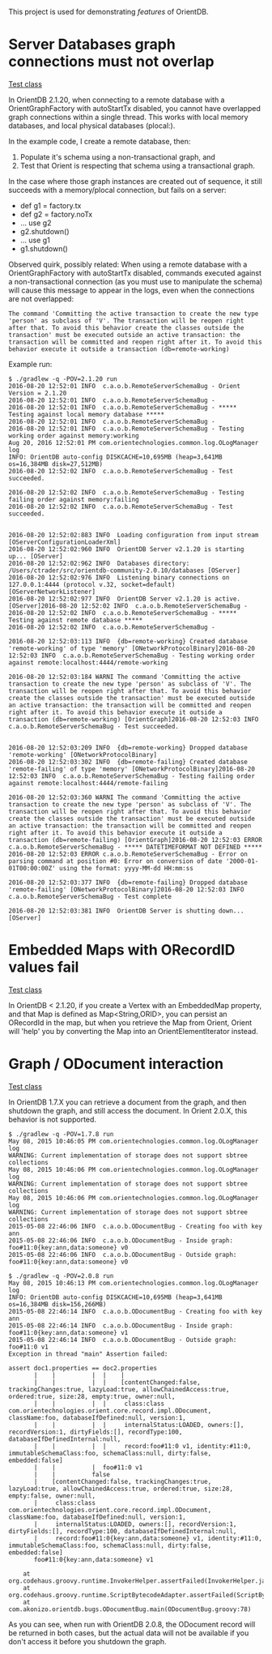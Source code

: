 This project is used for demonstrating *features* of OrientDB.

# Server Databases graph connections must not overlap

[Test class](blob/master/src/main/groovy/com/akonizo/orientdb/bugs/RemoteServerSchemaBug.groovy)

In OrientDB 2.1.20, when connecting to a remote database with a OrientGraphFactory with autoStartTx disabled, you cannot have overlapped graph connections within a single thread. This works with local memory databases, and local physical databases (plocal:). 

In the example code, I create a remote database, then:
 1. Populate it's schema using a non-transactional graph, and 
 1. Test that Orient is respecting that schema using a transactional graph.

In the case where those graph instances are created out of sequence, it still succeeds with a memory/plocal connection, but fails on a server:
 * def g1 = factory.tx
 * def g2 = factory.noTx
 * ... use g2
 * g2.shutdown()
 * ... use g1
 * g1.shutdown()

Observed quirk, possibly related: When using a remote database with a OrientGraphFactory with autoStartTx disabled, commands executed against a non-transactional connection (as you must use to manipulate the schema) will cause this message to appear in the logs, even when the connections are not overlapped:

```
The command 'Committing the active transaction to create the new type 'person' as subclass of 'V'. The transaction will be reopen right after that. To avoid this behavior create the classes outside the transaction' must be executed outside an active transaction: the transaction will be committed and reopen right after it. To avoid this behavior execute it outside a transaction (db=remote-working)
```

Example run:

```
$ ./gradlew -q -POV=2.1.20 run
2016-08-20 12:52:01 INFO  c.a.o.b.RemoteServerSchemaBug - Orient Version = 2.1.20
2016-08-20 12:52:01 INFO  c.a.o.b.RemoteServerSchemaBug -
2016-08-20 12:52:01 INFO  c.a.o.b.RemoteServerSchemaBug - ***** Testing against local memory database *****
2016-08-20 12:52:01 INFO  c.a.o.b.RemoteServerSchemaBug -
2016-08-20 12:52:01 INFO  c.a.o.b.RemoteServerSchemaBug - Testing working order against memory:working
Aug 20, 2016 12:52:01 PM com.orientechnologies.common.log.OLogManager log
INFO: OrientDB auto-config DISKCACHE=10,695MB (heap=3,641MB os=16,384MB disk=27,512MB)
2016-08-20 12:52:02 INFO  c.a.o.b.RemoteServerSchemaBug - Test succeeded.

2016-08-20 12:52:02 INFO  c.a.o.b.RemoteServerSchemaBug - Testing failing order against memory:failing
2016-08-20 12:52:02 INFO  c.a.o.b.RemoteServerSchemaBug - Test succeeded.


2016-08-20 12:52:02:883 INFO  Loading configuration from input stream [OServerConfigurationLoaderXml]
2016-08-20 12:52:02:960 INFO  OrientDB Server v2.1.20 is starting up... [OServer]
2016-08-20 12:52:02:962 INFO  Databases directory: /Users/ctrader/src/orientdb-community-2.0.10/databases [OServer]
2016-08-20 12:52:02:976 INFO  Listening binary connections on 127.0.0.1:4444 (protocol v.32, socket=default) [OServerNetworkListener]
2016-08-20 12:52:02:977 INFO  OrientDB Server v2.1.20 is active. [OServer]2016-08-20 12:52:02 INFO  c.a.o.b.RemoteServerSchemaBug -
2016-08-20 12:52:02 INFO  c.a.o.b.RemoteServerSchemaBug - ***** Testing against remote database *****
2016-08-20 12:52:02 INFO  c.a.o.b.RemoteServerSchemaBug -

2016-08-20 12:52:03:113 INFO  {db=remote-working} Created database 'remote-working' of type 'memory' [ONetworkProtocolBinary]2016-08-20 12:52:03 INFO  c.a.o.b.RemoteServerSchemaBug - Testing working order against remote:localhost:4444/remote-working

2016-08-20 12:52:03:184 WARNI The command 'Committing the active transaction to create the new type 'person' as subclass of 'V'. The transaction will be reopen right after that. To avoid this behavior create the classes outside the transaction' must be executed outside an active transaction: the transaction will be committed and reopen right after it. To avoid this behavior execute it outside a transaction (db=remote-working) [OrientGraph]2016-08-20 12:52:03 INFO  c.a.o.b.RemoteServerSchemaBug - Test succeeded.


2016-08-20 12:52:03:209 INFO  {db=remote-working} Dropped database 'remote-working' [ONetworkProtocolBinary]
2016-08-20 12:52:03:302 INFO  {db=remote-failing} Created database 'remote-failing' of type 'memory' [ONetworkProtocolBinary]2016-08-20 12:52:03 INFO  c.a.o.b.RemoteServerSchemaBug - Testing failing order against remote:localhost:4444/remote-failing

2016-08-20 12:52:03:360 WARNI The command 'Committing the active transaction to create the new type 'person' as subclass of 'V'. The transaction will be reopen right after that. To avoid this behavior create the classes outside the transaction' must be executed outside an active transaction: the transaction will be committed and reopen right after it. To avoid this behavior execute it outside a transaction (db=remote-failing) [OrientGraph]2016-08-20 12:52:03 ERROR c.a.o.b.RemoteServerSchemaBug - ***** DATETIMEFORMAT NOT DEFINED *****
2016-08-20 12:52:03 ERROR c.a.o.b.RemoteServerSchemaBug - Error on parsing command at position #0: Error on conversion of date '2000-01-01T00:00:00Z' using the format: yyyy-MM-dd HH:mm:ss

2016-08-20 12:52:03:377 INFO  {db=remote-failing} Dropped database 'remote-failing' [ONetworkProtocolBinary]2016-08-20 12:52:03 INFO  c.a.o.b.RemoteServerSchemaBug - Test complete

2016-08-20 12:52:03:381 INFO  OrientDB Server is shutting down... [OServer]
```

# Embedded Maps with ORecordID values fail

[Test class](blob/master/src/main/groovy/com/akonizo/orientdb/bugs/VertexMapBug.groovy)

In OrientDB < 2.1.20, if you create a Vertex with an EmbeddedMap property, and that Map is defined as Map<String,ORID>, you can persist an ORecordId in the map, but when you retrieve the Map from Orient, Orient will 'help' you by converting the Map into an OrientElementIterator instead.

# Graph / ODocument interaction

[Test class](blob/master/src/main/groovy/com/akonizo/orientdb/bugs/ODocumentBug.groovy)

In OrientDB 1.7.X you can retrieve a document from the graph, and then shutdown the graph, and still access the document.  In Orient 2.0.X, this behavior is not supported.

```
$ ./gradlew -q -POV=1.7.8 run
May 08, 2015 10:46:05 PM com.orientechnologies.common.log.OLogManager log
WARNING: Current implementation of storage does not support sbtree collections
May 08, 2015 10:46:06 PM com.orientechnologies.common.log.OLogManager log
WARNING: Current implementation of storage does not support sbtree collections
May 08, 2015 10:46:06 PM com.orientechnologies.common.log.OLogManager log
WARNING: Current implementation of storage does not support sbtree collections
2015-05-08 22:46:06 INFO  c.a.o.b.ODocumentBug - Creating foo with key ann
2015-05-08 22:46:06 INFO  c.a.o.b.ODocumentBug - Inside graph:  foo#11:0{key:ann,data:someone} v0
2015-05-08 22:46:06 INFO  c.a.o.b.ODocumentBug - Outside graph: foo#11:0{key:ann,data:someone} v0

$ ./gradlew -q -POV=2.0.8 run
May 08, 2015 10:46:13 PM com.orientechnologies.common.log.OLogManager log
INFO: OrientDB auto-config DISKCACHE=10,695MB (heap=3,641MB os=16,384MB disk=156,266MB)
2015-05-08 22:46:14 INFO  c.a.o.b.ODocumentBug - Creating foo with key ann
2015-05-08 22:46:14 INFO  c.a.o.b.ODocumentBug - Inside graph:  foo#11:0{key:ann,data:someone} v1
2015-05-08 22:46:14 INFO  c.a.o.b.ODocumentBug - Outside graph: foo#11:0 v1
Exception in thread "main" Assertion failed:

assert doc1.properties == doc2.properties
       |    |          |  |    |
       |    |          |  |    [contentChanged:false, trackingChanges:true, lazyLoad:true, allowChainedAccess:true, ordered:true, size:28, empty:true, owner:null, 
       |    |          |  |     class:class com.orientechnologies.orient.core.record.impl.ODocument, className:foo, databaseIfDefined:null, version:1, 
       |    |          |  |     internalStatus:LOADED, owners:[], recordVersion:1, dirtyFields:[], recordType:100, databaseIfDefinedInternal:null, 
       |    |          |  |     record:foo#11:0 v1, identity:#11:0, immutableSchemaClass:foo, schemaClass:null, dirty:false, embedded:false]
       |    |          |  foo#11:0 v1
       |    |          false
       |    [contentChanged:false, trackingChanges:true, lazyLoad:true, allowChainedAccess:true, ordered:true, size:28, empty:false, owner:null, 
       |     class:class com.orientechnologies.orient.core.record.impl.ODocument, className:foo, databaseIfDefined:null, version:1, 
       |     internalStatus:LOADED, owners:[], recordVersion:1, dirtyFields:[], recordType:100, databaseIfDefinedInternal:null, 
       |     record:foo#11:0{key:ann,data:someone} v1, identity:#11:0, immutableSchemaClass:foo, schemaClass:null, dirty:false, embedded:false]
       foo#11:0{key:ann,data:someone} v1

    at org.codehaus.groovy.runtime.InvokerHelper.assertFailed(InvokerHelper.java:399)
    at org.codehaus.groovy.runtime.ScriptBytecodeAdapter.assertFailed(ScriptBytecodeAdapter.java:648)
    at com.akonizo.orientdb.bugs.ODocumentBug.main(ODocumentBug.groovy:78)
```

As you can see, when run with OrientDB 2.0.8, the ODocument record will be returned in both cases, but the actual data will not be available if you don't access it before you shutdown the graph.
